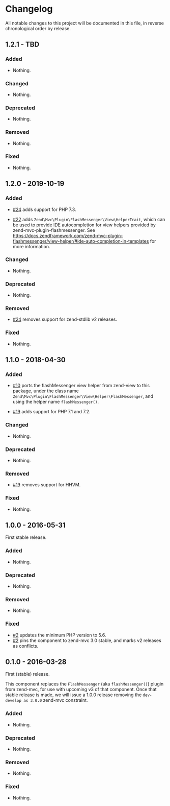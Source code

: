 # Changelog

All notable changes to this project will be documented in this file, in reverse chronological order by release.

## 1.2.1 - TBD

### Added

- Nothing.

### Changed

- Nothing.

### Deprecated

- Nothing.

### Removed

- Nothing.

### Fixed

- Nothing.

## 1.2.0 - 2019-10-19

### Added

- [#24](https://github.com/zendframework/zend-mvc-plugin-flashmessenger/pull/24) adds support for PHP 7.3.

- [#22](https://github.com/zendframework/zend-mvc-plugin-flashmessenger/pull/22) adds `Zend\Mvc\Plugin\FlashMessenger\View\HelperTrait`,
  which can be used to provide IDE autocompletion for view helpers
  provided by zend-mvc-plugin-flashmessenger. See
  https://docs.zendframework.com/zend-mvc-plugin-flashmessenger/view-helper/#ide-auto-completion-in-templates
  for more information.

### Changed

- Nothing.

### Deprecated

- Nothing.

### Removed

- [#24](https://github.com/zendframework/zend-mvc-plugin-flashmessenger/pull/24) removes support for zend-stdlib v2 releases.

### Fixed

- Nothing.

## 1.1.0 - 2018-04-30

### Added

- [#10](https://github.com/zendframework/zend-mvc-plugin-flashmessenger/pull/10) ports the flashMessenger view helper from zend-view to this package, under the
  class name `Zend\Mvc\Plugin\FlashMessenger\View\Helper\FlashMessenger`, and using the helper name
  `flashMessenger()`.

- [#19](https://github.com/zendframework/zend-mvc-plugin-flashmessenger/pull/19) adds support for PHP 7.1 and 7.2.

### Changed

- Nothing.

### Deprecated

- Nothing.

### Removed

- [#19](https://github.com/zendframework/zend-mvc-plugin-flashmessenger/pull/19) removes support for HHVM.

### Fixed

- Nothing.

## 1.0.0 - 2016-05-31

First stable release.

### Added

- Nothing.

### Deprecated

- Nothing.

### Removed

- Nothing.

### Fixed

- [#2](https://github.com/zendframework/zend-mvc-plugin-flashmessenger/pull/2)
  updates the minimum PHP version to 5.6.
- [#2](https://github.com/zendframework/zend-mvc-plugin-flashmessenger/pull/2)
  pins the component to zend-mvc 3.0 stable, and marks v2 releases as conflicts.

## 0.1.0 - 2016-03-28

First (stable) release.

This component replaces the `FlashMessenger` (aka `flashMessenger()`) plugin from
zend-mvc, for use with upcoming v3 of that component. Once that stable release
is made, we will issue a 1.0.0 release removing the `dev-develop as 3.0.0`
zend-mvc constraint.

### Added

- Nothing.

### Deprecated

- Nothing.

### Removed

- Nothing.

### Fixed

- Nothing.
